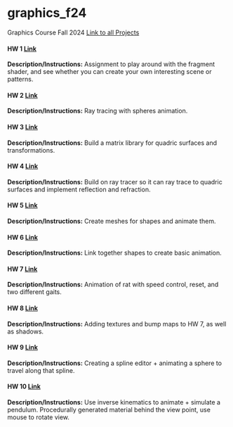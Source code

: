 # graphics_f24
Graphics Course Fall 2024
[Link to all Projects](https://anyazorin.github.io/graphics_f24/)

#### HW 1 [Link](https://anyazorin.github.io/graphics_f24/hw1)
**Description/Instructions:** Assignment to play around with the fragment shader, and see whether you can create your own interesting scene or patterns.

#### HW 2 [Link](https://anyazorin.github.io/graphics_f24/hw2)
**Description/Instructions:** Ray tracing with spheres animation.

#### HW 3 [Link](https://anyazorin.github.io/graphics_f24/hw3)
**Description/Instructions:** Build a matrix library for quadric surfaces and transformations. 

#### HW 4 [Link](https://anyazorin.github.io/graphics_f24/hw4)
**Description/Instructions:** Build on ray tracer so it can ray trace to quadric surfaces and implement reflection and refraction.  

#### HW 5 [Link](https://anyazorin.github.io/graphics_f24/hw5)
**Description/Instructions:** Create meshes for shapes and animate them. 

#### HW 6 [Link](https://anyazorin.github.io/graphics_f24/hw6)
**Description/Instructions:** Link together shapes to create basic animation. 

#### HW 7 [Link](https://anyazorin.github.io/graphics_f24/hw7)
**Description/Instructions:** Animation of rat with speed control, reset, and two different gaits. 

#### HW 8 [Link](https://anyazorin.github.io/graphics_f24/hw8)
**Description/Instructions:** Adding textures and bump maps to HW 7, as well as shadows. 

#### HW 9 [Link](https://anyazorin.github.io/graphics_f24/hw9)
**Description/Instructions:** Creating a spline editor + animating a sphere to travel along that spline. 

#### HW 10 [Link](https://anyazorin.github.io/graphics_f24/hw10)
**Description/Instructions:** Use inverse kinematics to animate + simulate a pendulum. Procedurally generated material behind the view  point, use mouse to rotate view.
